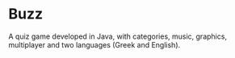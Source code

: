 # Buzz
A quiz game developed in Java, with categories, music, graphics, multiplayer and two languages (Greek and English).
